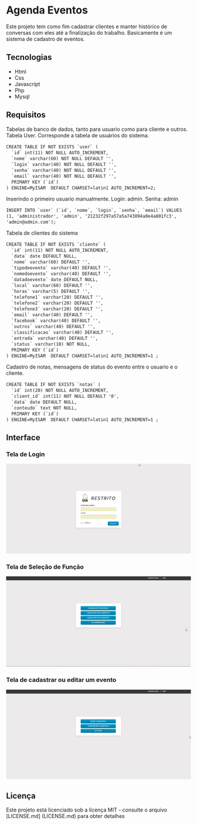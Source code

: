 # Agenda Eventos

Este projeto tem como fim cadastrar clientes e manter histórico de conversas com eles até a finalização do trabalho. Basicamente é um sistema de cadastro de eventos.

## Tecnologias
* Html
* Css
* Javascript
* Php
* Mysql

## Requisitos

Tabelas de banco de dados, tanto para usuario como para cliente e outros.
Tabela User. Corresponde a tabela de usuários do sistema.
```
CREATE TABLE IF NOT EXISTS `user` (
  `id` int(11) NOT NULL AUTO_INCREMENT,
  `nome` varchar(60) NOT NULL DEFAULT '',
  `login` varchar(40) NOT NULL DEFAULT '',
  `senha` varchar(40) NOT NULL DEFAULT '',
  `email` varchar(40) NOT NULL DEFAULT '',
  PRIMARY KEY (`id`)
) ENGINE=MyISAM  DEFAULT CHARSET=latin1 AUTO_INCREMENT=2;
```
Inserindo o primeiro usuario manualmente. Login: admin. Senha: admin
```
INSERT INTO `user` (`id`, `nome`, `login`, `senha`, `email`) VALUES
(1, 'administrador', 'admin', '21232f297a57a5a743894a0e4a801fc3', 'admin@admin.com');
```
Tabela de clientes do sistema
```
CREATE TABLE IF NOT EXISTS `cliente` (
  `id` int(11) NOT NULL AUTO_INCREMENT,
  `data` date DEFAULT NULL,
  `nome` varchar(60) DEFAULT '',
  `tipodeevento` varchar(40) DEFAULT '',
  `nomedoevento` varchar(40) DEFAULT '',
  `datadoevento` date DEFAULT NULL,
  `local` varchar(60) DEFAULT '',
  `horas` varchar(5) DEFAULT '',
  `telefone1` varchar(20) DEFAULT '',
  `telefone2` varchar(20) DEFAULT '',
  `telefone3` varchar(20) DEFAULT '',
  `email` varchar(40) DEFAULT '',
  `facebook` varchar(40) DEFAULT '',
  `outros` varchar(40) DEFAULT '',
  `classificacao` varchar(40) DEFAULT '',
  `entrada` varchar(40) DEFAULT '',
  `status` varchar(10) NOT NULL,
  PRIMARY KEY (`id`)
) ENGINE=MyISAM  DEFAULT CHARSET=latin1 AUTO_INCREMENT=1 ;
```
Cadastro de notas, mensagens de status do evento entre o usuario e o cliente.
```
CREATE TABLE IF NOT EXISTS `notas` (
  `id` int(20) NOT NULL AUTO_INCREMENT,
  `client_id` int(11) NOT NULL DEFAULT '0',
  `data` date DEFAULT NULL,
  `conteudo` text NOT NULL,
  PRIMARY KEY (`id`)
) ENGINE=MyISAM  DEFAULT CHARSET=latin1 AUTO_INCREMENT=1 ;
```

## Interface
### Tela de Login
![](https://github.com/jeanoliveira92/agenda-eventos/blob/master/screenshot1.jpg?raw=true)
### Tela de Seleção de Função
![](https://github.com/jeanoliveira92/agenda-eventos/blob/master/screenshot2.jpg?raw=true)
### Tela de cadastrar ou editar um evento
![](https://github.com/jeanoliveira92/agenda-eventos/blob/master/screenshot3.jpg?raw=true)


## Licença
Este projeto está licenciado sob a licença MIT - consulte o arquivo [LICENSE.md] (LICENSE.md) para obter detalhes
